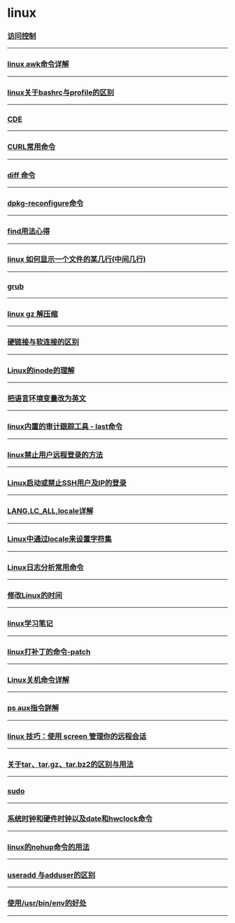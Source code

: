linux
=====

### [访问控制](access-control)

---

### [linux awk命令详解](awk)

---

### [linux关于bashrc与profile的区别](bashrc-profile-diff)

---

### [CDE](cde)

---

### [CURL常用命令](curl)

---

### [diff 命令](diff)

---

### [dpkg-reconfigure命令](dpkg-reconfigure)

---

### [find用法心得](find)

---

### [linux 如何显示一个文件的某几行(中间几行)](get-appointed-line-from-a-file)

---

### [grub](grub)

---

### [linux gz 解压缩](gzip)

---

### [硬链接与软连接的区别](hard-link-and-soft-link)

---

### [Linux的inode的理解](inode)

---

### [把语言环境变量改为英文](lang)

---

### [linux内置的审计跟踪工具 - last命令](last)

---

### [linux禁止用户远程登录的方法](linux-deny-ssh-login)

---

### [Linux启动或禁止SSH用户及IP的登录](linux-ssh-user-ip-login)

---

### [LANG,LC_ALL,locale详解](locale-detail)

---

### [Linux中通过locale来设置字符集](locale)

---

### [Linux日志分析常用命令](log-analysis-commands)

---

### [修改Linux的时间](modify-the-linux)

---

### [linux学习笔记](note)

---

### [linux打补丁的命令-patch](patch)

---

### [Linux关机命令详解](poweroff)

---

### [ps aux指令詳解](ps-aux)

---

### [linux 技巧：使用 screen 管理你的远程会话](screen)

---

### [关于tar、tar.gz、tar.bz2的区别与用法](something-about-tar-targz-tarbz2)

---

### [sudo](sudo)

---

### [系统时钟和硬件时钟以及date和hwclock命令](the-system-clock-and-hardware-clock-as-well-as-the-date-and-hwclock-command)

---

### [linux的nohup命令的用法](the-use-of-the-linux-nohup-command)

---

### [useradd 与adduser的区别](useradd-and-adduser)

---

### [使用/usr/bin/env的好处](usr-bin-env-advantage)

---
